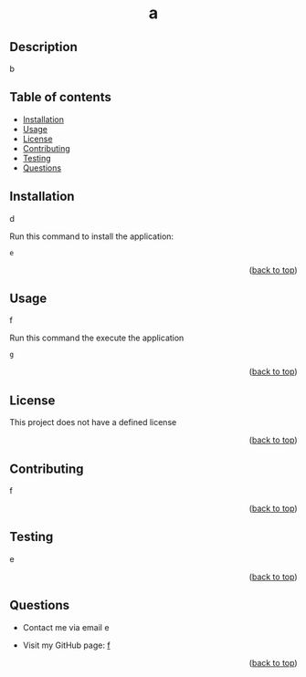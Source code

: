 
<a name="readme-top"></a>

# <p style="text-align: center;">a</p>



## Description

b

## Table of contents

- [Installation](#installation)
- [Usage](#usage)
- [License](#license)
- [Contributing](#contributing)
- [Testing](#testing)
- [Questions](#questions)

## Installation

d



Run this command to install the application:
~~~
e
~~~
            

<p align="right">(<a href="#readme-top">back to top</a>)</p>

## Usage

f



Run this command the execute the application
~~~
g
~~~
        

<p align="right">(<a href="#readme-top">back to top</a>)</p>
    
## License

This project does not have a defined license

<p align="right">(<a href="#readme-top">back to top</a>)</p>

## Contributing

f

<p align="right">(<a href="#readme-top">back to top</a>)</p>

## Testing

e

<p align="right">(<a href="#readme-top">back to top</a>)</p>

## Questions

- Contact me via email e

- Visit my GitHub page: <a href="https://github.com/f"> f </a>
  
<p align="right">(<a href="#readme-top">back to top</a>)</p>
